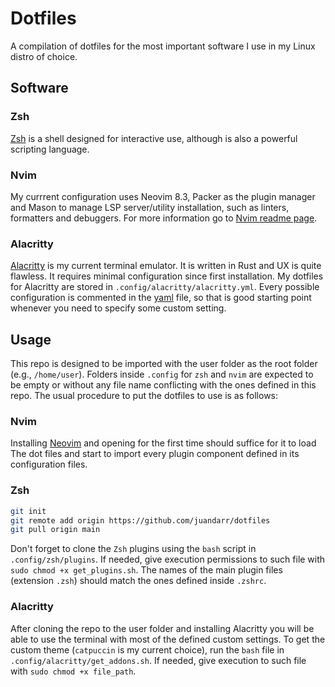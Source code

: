 # Dotfiles

A compilation of dotfiles for the most important software I use in my Linux distro of choice.

## Software

### Zsh
[Zsh](https://zsh.sourceforge.io) is a shell designed for interactive use, although is also a powerful scripting
language.

### Nvim
My currrent configuration uses Neovim 8.3, Packer as the plugin manager and 
Mason to manage LSP server/utility installation, such as linters, formatters 
and debuggers.
For more information go to [Nvim readme page](.config/nvim/README.md).

### Alacritty
[Alacritty](https://alacritty.org) is my current terminal emulator. It is written in Rust and UX is quite flawless. 
It requires minimal configuration since first installation. My dotfiles for Alacritty are
stored in `.config/alacritty/alacritty.yml`. Every possible configuration is commented in 
the [yaml](https://yaml.org) file, so that is good starting point whenever you need to specify some custom setting. 

## Usage
This repo is designed to be imported with the user folder as the root folder (e.g., `/home/user`).
Folders inside `.config` for `zsh` and `nvim` are expected to be empty or without
any file name conflicting with the ones defined in this repo. The usual procedure
to put the dotfiles to use is as follows:

### Nvim
Installing [Neovim](https://neovim.io/) and opening for the first time should suffice for it to load The
dot files and start to import every plugin component defined in its configuration
files.  

### Zsh

```bash
git init
git remote add origin https://github.com/juandarr/dotfiles
git pull origin main
```

Don't forget to clone the `Zsh` plugins using the `bash` script in `.config/zsh/plugins`.
If needed, give execution permissions to such file with `sudo chmod +x get_plugins.sh`.
The names of the main plugin files (extension `.zsh`) should match the ones defined
inside `.zshrc`.

### Alacritty
After cloning the repo to the user folder and installing 
Alacritty you will be able to use the terminal with most of the defined custom
settings. To get the custom theme (`catpuccin` is my current choice), run the `bash`
file in `.config/alacritty/get_addons.sh`. If needed, give execution to such file
with `sudo chmod +x file_path`.
